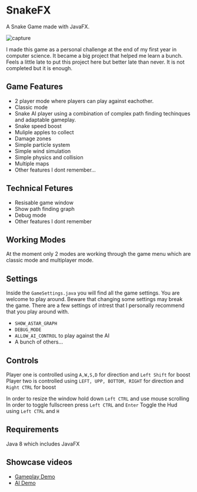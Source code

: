 # SnakeFX
A Snake Game made with JavaFX.

![capture](https://github.com/EudyContreras/SnakeFX/blob/master/Capture.PNG)

I made this game as a personal challenge at the end of my first year in computer science. It became a big project that helped me learn a bunch. Feels a little late to put this project here but better late than never. It is not completed but it is enough. 

## Game Features

* 2 player mode where players can play against eachother.
* Classic mode 
* Snake AI player using a combination of complex path finding techinques and adaptable gameplay. 
* Snake speed boost
* Muliple apples to collect
* Damage zones
* Simple particle system
* Simple wind simulation
* Simple physics and collision
* Multiple maps
* Other features I dont remember...

## Technical Fetures

* Resisable game window
* Show path finding graph
* Debug mode
* Other features I dont remember

## Working Modes

At the moment only 2 modes are working through the game menu which are classic mode and multiplayer mode.

## Settings

Inside the `GameSettings.java` you will find all the game settings. You are welcome to play around. Beware that changing some settings may break the game.
There are a few settings of intrest that I personally recommend that you play around with.

* `SHOW_ASTAR_GRAPH`
* `DEBUG_MODE`
* `ALLOW_AI_CONTROL` to play against the AI
* A bunch of others...

## Controls

Player one is controlled using `A,W,S,D` for direction and `Left Shift` for boost
Player two is controlled using `LEFT, UPP, BOTTOM, RIGHT` for direction and `Right CTRL` for boost

In order to resize the window hold down `Left CTRL` and use mouse scrolling
In order to toggle fullscreen press `Left CTRL` and `Enter`
Toggle the Hud using `Left CTRL` and `H`

## Requirements

Java 8 which includes JavaFX

## Showcase videos
* [Gameplay Demo](https://www.youtube.com/watch?v=GdUSoCoz2_o)
* [AI Demo](https://www.youtube.com/watch?v=vg2k24SuX5k)

